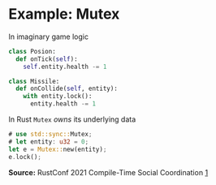 # Example: Mutex

In imaginary game logic

```python
class Posion:
  def onTick(self):
    self.entity.health -= 1

class Missile:
  def onCollide(self, entity):
    with entity.lock():
      entity.health -= 1
```

In Rust `Mutex` *owns* its underlying data

```rust
# use std::sync::Mutex;
# let entity: u32 = 0;
let e = Mutex::new(entity);
e.lock();
```

**Source:** RustConf 2021 Compile-Time Social Coordination [1](https://www.youtube.com/watch?v=4_Jg-rLDy-Y)
